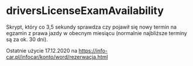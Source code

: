 # driversLicenseExamAvailability

Skrypt, który co 3,5 sekundy sprawdza czy pojawił się nowy termin na egzamin z prawa jazdy w obecnym miesiącu (normalnie najbliższe terminy są za ok. 30 dni).

Ostatnie użycie 17.12.2020 na https://info-car.pl/infocar/konto/word/rezerwacja.html

 
